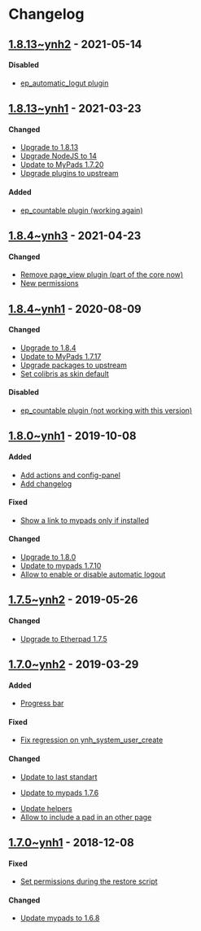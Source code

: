 Changelog
=========

## [1.8.13~ynh2]() - 2021-05-14

#### Disabled
* [ep_automatic_logut plugin](https://github.com/YunoHost-Apps/etherpad_mypads_ynh/pull/140/files)


## [1.8.13~ynh1]() - 2021-03-23

#### Changed
* [Upgrade to 1.8.13](https://github.com/YunoHost-Apps/etherpad_mypads_ynh/commit/9684b59824b18ea781efb8a26df5d7c3d51a8264)
* [Upgrade NodeJS to 14](https://github.com/YunoHost-Apps/etherpad_mypads_ynh/commit/5d3ce9996e3f4d0812b000467e5ae2d9ee5416e0)
* [Update to MyPads 1.7.20]()
* [Upgrade plugins to upstream](https://github.com/YunoHost-Apps/etherpad_mypads_ynh/commit/943ec31536dabe4f2146253f3e478598cdafe4bf)

#### Added
* [ep_countable plugin (working again)](https://github.com/YunoHost-Apps/etherpad_mypads_ynh/commit/5d3ce9996e3f4d0812b000467e5ae2d9ee5416e0)

## [1.8.4~ynh3](https://github.com/YunoHost-Apps/etherpad_mypads_ynh/pull/133) - 2021-04-23

#### Changed
* [Remove page_view plugin (part of the core now)](https://github.com/YunoHost-Apps/etherpad_mypads_ynh/pull/133/commits/def10182c0d7e7aa8a9123e3606203fbd37a20ea)
* [New permissions](https://github.com/YunoHost-Apps/etherpad_mypads_ynh/pull/133/commits/943ec31536dabe4f2146253f3e478598cdafe4bf)

## [1.8.4~ynh1](https://github.com/YunoHost-Apps/etherpad_mypads_ynh/pull/105) - 2020-08-09

#### Changed
* [Upgrade to 1.8.4](https://github.com/YunoHost-Apps/etherpad_mypads_ynh/pull/105/commits/db2ffa6fc5ebac447410e1018c9b3d1bd3be79a2)
* [Update to MyPads 1.7.17](https://github.com/YunoHost-Apps/etherpad_mypads_ynh/pull/105/commits/db2ffa6fc5ebac447410e1018c9b3d1bd3be79a2)
* [Upgrade packages to upstream](https://github.com/YunoHost-Apps/etherpad_mypads_ynh/pull/105/commits/28f2069099fe81d8c9b188e3461494323e437cfe)
* [Set colibris as skin default](https://github.com/YunoHost-Apps/etherpad_mypads_ynh/pull/105/commits/5201c05185b8e65635267a73339fe9d3ce255a4f)

#### Disabled
* [ep_countable plugin (not working with this version)](https://github.com/YunoHost-Apps/etherpad_mypads_ynh/pull/105/commits/0a0d26cc5cadb5d51ae0e8dbbef41c9488af2433)

## [1.8.0~ynh1](https://github.com/YunoHost-Apps/etherpad_mypads_ynh/pull/74) - 2019-10-08

#### Added
* [Add actions and config-panel](https://github.com/YunoHost-Apps/etherpad_mypads_ynh/pull/49)
* [Add changelog](https://github.com/YunoHost-Apps/etherpad_mypads_ynh/pull/76)

#### Fixed
- [Show a link to mypads only if installed](https://github.com/YunoHost-Apps/etherpad_mypads_ynh/pull/74/commits/46b50b32e58edfb74c143fe5a50362629294f50b)

#### Changed
* [Upgrade to 1.8.0](https://github.com/YunoHost-Apps/etherpad_mypads_ynh/pull/78)
* [Update to mypads 1.7.10](https://github.com/YunoHost-Apps/etherpad_mypads_ynh/pull/74/commits/00060c99db7f0fcac57c910256a37b6deeb8c2fe)
* [Allow to enable or disable automatic logout](https://github.com/YunoHost-Apps/etherpad_mypads_ynh/pull/74/commits/fdc8d6cbdd8eb0931336311d53857dad7f966d93)

## [1.7.5~ynh2](https://github.com/YunoHost-Apps/etherpad_mypads_ynh/pull/69) - 2019-05-26

#### Changed
* [Upgrade to Etherpad 1.7.5](https://github.com/YunoHost-Apps/etherpad_mypads_ynh/pull/69/commits/d299b77dd865e9fff306c121235450e27ab9372a)


## [1.7.0~ynh2](https://github.com/YunoHost-Apps/etherpad_mypads_ynh/pull/63) - 2019-03-29

#### Added
- [Progress bar](https://github.com/YunoHost-Apps/etherpad_mypads_ynh/pull/63/commits/4489e07a059477802cfeb402e1980b79e1ddce97)

#### Fixed
- [Fix regression on ynh_system_user_create](https://github.com/YunoHost-Apps/etherpad_mypads_ynh/pull/63/commits/c0de9b2ee3ebc5ecb11e02655984e1fe793dd9d5)

#### Changed
- [Update to last standart](https://github.com/YunoHost-Apps/etherpad_mypads_ynh/pull/63/commits/c663ec74c1d97cccbc1291a9d3e74cdf3b7586e9)
* [Update to mypads 1.7.6](https://github.com/YunoHost-Apps/etherpad_mypads_ynh/pull/63/commits/c87caaad6507a52a71572ef21529cc4f1022b53b)
- [Update helpers](https://github.com/YunoHost-Apps/etherpad_mypads_ynh/pull/63/commits/bab779a39f3f6f45c0fcc6bdf640baa47a5e6821)
- [Allow to include a pad in an other page](https://github.com/YunoHost-Apps/etherpad_mypads_ynh/pull/63/commits/f27cca79957f88fd9972452db146fe6867ba3f79)


## [1.7.0~ynh1](https://github.com/YunoHost-Apps/etherpad_mypads_ynh/pull/55) - 2018-12-08

#### Fixed
- [Set permissions during the restore script](https://github.com/YunoHost-Apps/etherpad_mypads_ynh/pull/55/commits/85be69b5ce15db0d9df0f0ca191be43c2ea6bc31)

#### Changed
* [Update mypads to 1.6.8](https://github.com/YunoHost-Apps/etherpad_mypads_ynh/pull/55/commits/8c73fd242286029991b774d02ce9209c88793c21)

